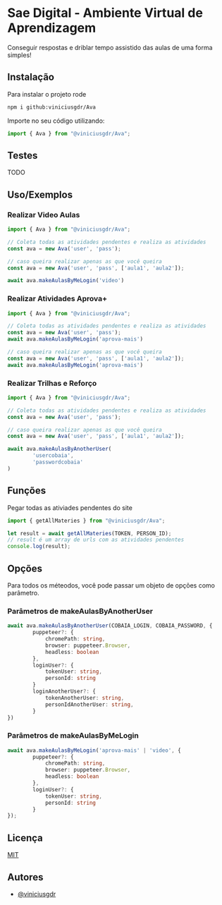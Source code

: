 # Sae Digital - Ambiente Virtual de Aprendizagem

Conseguir respostas e driblar tempo assistido das aulas de uma forma simples!

## Instalação

Para instalar o projeto rode

```bash
npm i github:viniciusgdr/Ava
```

Importe no seu código utilizando:

```ts
import { Ava } from "@viniciusgdr/Ava";
```

## Testes

TODO

## Uso/Exemplos

### Realizar Video Aulas
```ts
import { Ava } from "@viniciusgdr/Ava";

// Coleta todas as atividades pendentes e realiza as atividades
const ava = new Ava('user', 'pass');

// caso queira realizar apenas as que você queira
const ava = new Ava('user', 'pass', ['aula1', 'aula2']);

await ava.makeAulasByMeLogin('video')
```

### Realizar Atividades Aprova+
```ts
import { Ava } from "@viniciusgdr/Ava";

// Coleta todas as atividades pendentes e realiza as atividades
const ava = new Ava('user', 'pass');
await ava.makeAulasByMeLogin('aprova-mais')

// caso queira realizar apenas as que você queira
const ava = new Ava('user', 'pass', ['aula1', 'aula2']);
await ava.makeAulasByMeLogin('aprova-mais')
```

### Realizar Trilhas e Reforço
```ts
import { Ava } from "@viniciusgdr/Ava";

// Coleta todas as atividades pendentes e realiza as atividades
const ava = new Ava('user', 'pass');

// caso queira realizar apenas as que você queira
const ava = new Ava('user', 'pass', ['aula1', 'aula2']);

await ava.makeAulasByAnotherUser(
        'usercobaia',
        'passwordcobaia'        
)
```

## Funções
Pegar todas as ativiades pendentes do site
```ts
import { getAllMateries } from "@viniciusgdr/Ava";

let result = await getAllMateries(TOKEN, PERSON_ID);
// result é um array de urls com as atividades pendentes
console.log(result);
```

## Opções

Para todos os méteodos, você pode passar um objeto de opções como parâmetro.

### Parâmetros de makeAulasByAnotherUser

```ts
await ava.makeAulasByAnotherUser(COBAIA_LOGIN, COBAIA_PASSWORD, {
        puppeteer?: {
            chromePath: string,
            browser: puppeteer.Browser,
            headless: boolean
        },
        loginUser?: {
            tokenUser: string,
            personId: string
        }
        loginAnotherUser?: {
            tokenAnotherUser: string,
            personIdAnotherUser: string,
        }
})
```

### Parâmetros de makeAulasByMeLogin

```ts
await ava.makeAulasByMeLogin('aprova-mais' | 'video', {
        puppeteer?: {
            chromePath: string,
            browser: puppeteer.Browser,
            headless: boolean
        },
        loginUser?: {
            tokenUser: string,
            personId: string
        }
});
```
## Licença

[MIT](https://choosealicense.com/licenses/mit/)


## Autores

- [@viniciusgdr](https://www.github.com/viniciusgdr)

```
